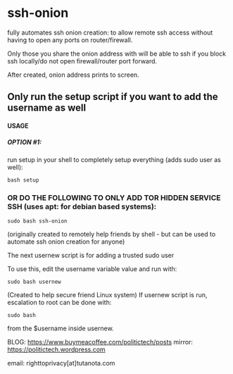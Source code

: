 # ssh-onion
fully automates ssh onion creation: to allow remote ssh access without having to open any ports on router/firewall.

Only those you share the onion address with will be able to ssh if you block ssh locally/do not open firewall/router port forward.

After created, onion address prints to screen.

## Only run the setup script if you want to add the username as well 

#### USAGE

##### OPTION #1:

run setup in your shell to completely setup everything (adds sudo user as well):

    bash setup
    
### OR DO THE FOLLOWING TO ONLY ADD TOR HIDDEN SERVICE SSH (uses apt: for debian based systems):

    sudo bash ssh-onion

(originally created to remotely help friends by shell - but can be used to automate ssh onion creation for anyone)

The next usernew script is for adding a trusted sudo user

To use this, edit the username variable value and run with:

    sudo bash usernew
    
(Created to help secure friend Linux system) If usernew script is run, escalation to root can be done with:

    sudo bash 

from the $username inside usernew.



BLOG: https://www.buymeacoffee.com/politictech/posts
mirror: https://politictech.wordpress.com

email: righttoprivacy[at]tutanota.com
